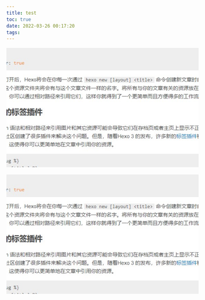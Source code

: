 ```yaml
---
title: test
toc: true
date: 2022-03-26 00:17:20
tags:
---
```


![这是代替图片的文字，随便写](test/1.jpg)

![这是代替图片的文字，随便写](test/1.jpg)